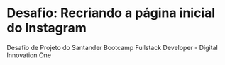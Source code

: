 # Desafio: Recriando a página inicial do Instagram
Desafio de Projeto do Santander Bootcamp Fullstack Developer - Digital Innovation One
